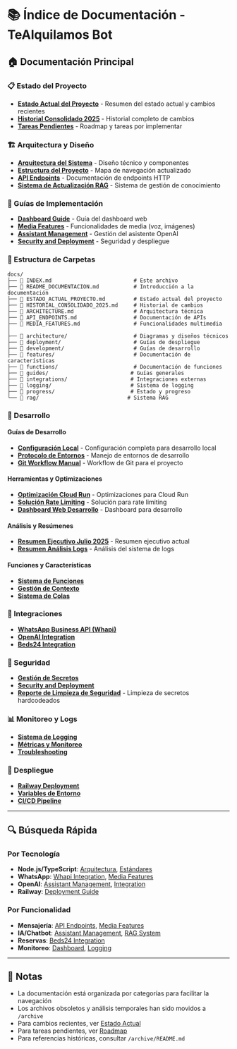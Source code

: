# 📚 Índice de Documentación - TeAlquilamos Bot

## 🏠 Documentación Principal

### 📋 Estado del Proyecto
- [**Estado Actual del Proyecto**](./ESTADO_ACTUAL_PROYECTO.md) - Resumen del estado actual y cambios recientes
- [**Historial Consolidado 2025**](./HISTORIAL_CONSOLIDADO_2025.md) - Historial completo de cambios
- [**Tareas Pendientes**](./progress/TAREAS_PENDIENTES.md) - Roadmap y tareas por implementar

### 🏗️ Arquitectura y Diseño
- [**Arquitectura del Sistema**](./ARCHITECTURE.md) - Diseño técnico y componentes
- [**Estructura del Proyecto**](./architecture/PROJECT_STRUCTURE_UPDATED.md) - Mapa de navegación actualizado
- [**API Endpoints**](./API_ENDPOINTS.md) - Documentación de endpoints HTTP
- [**Sistema de Actualización RAG**](./SISTEMA_ACTUALIZACION_RAG.md) - Sistema de gestión de conocimiento

### 🚀 Guías de Implementación
- [**Dashboard Guide**](./DASHBOARD_GUIDE.md) - Guía del dashboard web
- [**Media Features**](./MEDIA_FEATURES.md) - Funcionalidades de media (voz, imágenes)
- [**Assistant Management**](./ASSISTANT_MANAGEMENT.md) - Gestión del asistente OpenAI
- [**Security and Deployment**](./SECURITY_AND_DEPLOYMENT.md) - Seguridad y despliegue

### 📁 Estructura de Carpetas

```
docs/
├── 📄 INDEX.md                          # Este archivo
├── 📄 README_DOCUMENTACION.md           # Introducción a la documentación
├── 📄 ESTADO_ACTUAL_PROYECTO.md         # Estado actual del proyecto
├── 📄 HISTORIAL_CONSOLIDADO_2025.md     # Historial de cambios
├── 📄 ARCHITECTURE.md                   # Arquitectura técnica
├── 📄 API_ENDPOINTS.md                  # Documentación de APIs
├── 📄 MEDIA_FEATURES.md                 # Funcionalidades multimedia
│
├── 📁 architecture/                     # Diagramas y diseños técnicos
├── 📁 deployment/                       # Guías de despliegue
├── 📁 development/                      # Guías de desarrollo
├── 📁 features/                         # Documentación de características
├── 📁 functions/                        # Documentación de funciones
├── 📁 guides/                          # Guías generales
├── 📁 integrations/                    # Integraciones externas
├── 📁 logging/                         # Sistema de logging
├── 📁 progress/                        # Estado y progreso
└── 📁 rag/                            # Sistema RAG
```

### 🔧 Desarrollo

#### Guías de Desarrollo
- [**Configuración Local**](./development/local-setup.md) - Configuración completa para desarrollo local
- [**Protocolo de Entornos**](./development/PROTOCOLO_ENTORNOS.md) - Manejo de entornos de desarrollo
- [**Git Workflow Manual**](./development/GIT_WORKFLOW_MANUAL.md) - Workflow de Git para el proyecto

#### Herramientas y Optimizaciones
- [**Optimización Cloud Run**](./development/OPTIMIZACION_CLOUD_RUN.md) - Optimizaciones para Cloud Run
- [**Solución Rate Limiting**](./development/SOLUCION_RATE_LIMITING.md) - Solución para rate limiting
- [**Dashboard Web Desarrollo**](./development/DASHBOARD_WEB_DESARROLLO.md) - Dashboard para desarrollo

#### Análisis y Resúmenes
- [**Resumen Ejecutivo Julio 2025**](./development/EXECUTIVE_SUMMARY_JULY_2025.md) - Resumen ejecutivo actual
- [**Resumen Análisis Logs**](./development/RESUMEN_ANALISIS_LOGS.md) - Análisis del sistema de logs

#### Funciones y Características
- [**Sistema de Funciones**](./functions/FUNCTION_SYSTEM.md)
- [**Gestión de Contexto**](./functions/CONTEXT_MANAGEMENT.md)
- [**Sistema de Colas**](./features/QUEUE_SYSTEM.md)

### 🔌 Integraciones

- [**WhatsApp Business API (Whapi)**](./integrations/WHAPI.md)
- [**OpenAI Integration**](./integrations/OPENAI.md)
- [**Beds24 Integration**](./integrations/BEDS24.md)

### 🔐 Seguridad

- [**Gestión de Secretos**](./security/SECRETS_MANAGEMENT_GUIDE.md)
- [**Security and Deployment**](./SECURITY_AND_DEPLOYMENT.md)
- [**Reporte de Limpieza de Seguridad**](./security/SECURITY_CLEANUP_REPORT.md) - Limpieza de secretos hardcodeados

### 📊 Monitoreo y Logs

- [**Sistema de Logging**](./logging/LOGGING_SYSTEM.md)
- [**Métricas y Monitoreo**](./logging/METRICS.md)
- [**Troubleshooting**](./guides/TROUBLESHOOTING.md)

### 🚀 Despliegue

- [**Railway Deployment**](./deployment/RAILWAY.md)
- [**Variables de Entorno**](./deployment/ENVIRONMENT_VARIABLES.md)
- [**CI/CD Pipeline**](./deployment/CI_CD.md)

---

## 🔍 Búsqueda Rápida

### Por Tecnología
- **Node.js/TypeScript**: [Arquitectura](./ARCHITECTURE.md), [Estándares](./development/CODE_STANDARDS.md)
- **WhatsApp**: [Whapi Integration](./integrations/WHAPI.md), [Media Features](./MEDIA_FEATURES.md)
- **OpenAI**: [Assistant Management](./ASSISTANT_MANAGEMENT.md), [Integration](./integrations/OPENAI.md)
- **Railway**: [Deployment Guide](./deployment/RAILWAY.md)

### Por Funcionalidad
- **Mensajería**: [API Endpoints](./API_ENDPOINTS.md), [Media Features](./MEDIA_FEATURES.md)
- **IA/Chatbot**: [Assistant Management](./ASSISTANT_MANAGEMENT.md), [RAG System](./SISTEMA_ACTUALIZACION_RAG.md)
- **Reservas**: [Beds24 Integration](./integrations/BEDS24.md)
- **Monitoreo**: [Dashboard](./DASHBOARD_GUIDE.md), [Logging](./logging/LOGGING_SYSTEM.md)

---

## 📝 Notas

- La documentación está organizada por categorías para facilitar la navegación
- Los archivos obsoletos y análisis temporales han sido movidos a `/archive`
- Para cambios recientes, ver [Estado Actual](./ESTADO_ACTUAL_PROYECTO.md)
- Para tareas pendientes, ver [Roadmap](./progress/TAREAS_PENDIENTES.md)
- Para referencias históricas, consultar `/archive/README.md`